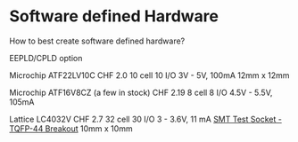 # Software defined Hardware

How to best create software defined hardware?

EEPLD/CPLD option 

Microchip ATF22LV10C
CHF 2.0
10 cell 10 I/O
3V - 5V, 100mA
12mm x 12mm

Microchip ATF16V8CZ (a few in stock)
CHF 2.19
8 cell 8 I/O
4.5V - 5.5V, 105mA

Lattice LC4032V
CHF 2.7
32 cell 30 I/O
3 - 3.6V, 11 mA
[SMT Test Socket - TQFP-44 Breakout](https://www.adafruit.com/product/1239)
10mm x 10mm


